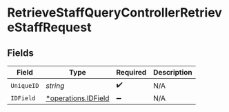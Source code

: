 # RetrieveStaffQueryControllerRetrieveStaffRequest


## Fields

| Field                                                     | Type                                                      | Required                                                  | Description                                               |
| --------------------------------------------------------- | --------------------------------------------------------- | --------------------------------------------------------- | --------------------------------------------------------- |
| `UniqueID`                                                | *string*                                                  | :heavy_check_mark:                                        | N/A                                                       |
| `IDField`                                                 | [*operations.IDField](../../models/operations/idfield.md) | :heavy_minus_sign:                                        | N/A                                                       |